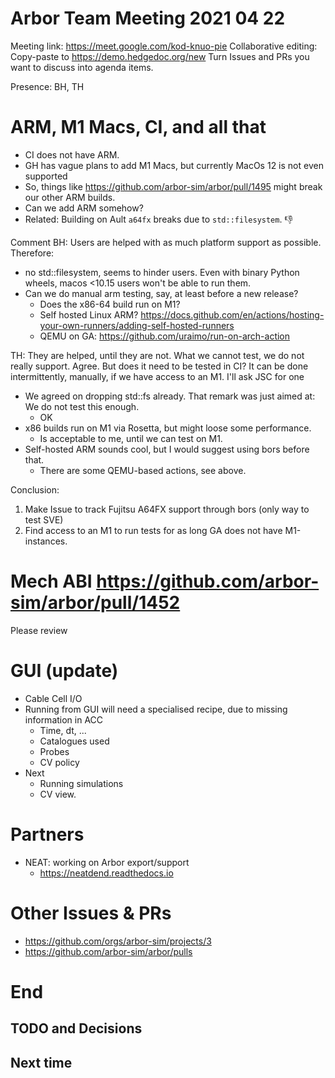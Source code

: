 Arbor Team Meeting 2021 04 22
=============================

Meeting link: https://meet.google.com/kod-knuo-pie
Collaborative editing: Copy-paste to <https://demo.hedgedoc.org/new>
Turn Issues and PRs you want to discuss into agenda items.

Presence: BH, TH

ARM, M1 Macs, CI, and all that
==============================

- CI does not have ARM.
- GH has vague plans to add M1 Macs,
  but currently MacOs 12 is not even supported
- So, things like https://github.com/arbor-sim/arbor/pull/1495
  might break our other ARM builds.
- Can we add ARM somehow?
- Related: Building on Ault `a64fx` breaks due to `std::filesystem`. :-1:

Comment BH: Users are helped with as much platform support as possible. Therefore:
* no std::filesystem, seems to hinder users. Even with binary Python wheels, macos <10.15 users won't be able to run them.
* Can we do manual arm testing, say, at least before a new release?
    * Does the x86-64 build run on M1?
    * Self hosted Linux ARM? https://docs.github.com/en/actions/hosting-your-own-runners/adding-self-hosted-runners
    * QEMU on GA: https://github.com/uraimo/run-on-arch-action

TH: They are helped, until they are not. What we cannot test, we do not really support.
Agree. But does it need to be tested in CI? It can be done intermittently, manually, if we have access to an M1.
I'll ask JSC for one
- We agreed on dropping std::fs already. That remark was just aimed at: We do not test this enough.
    - OK
- x86 builds run on M1 via Rosetta, but might loose some performance.
    - Is acceptable to me, until we can test on M1.
- Self-hosted ARM sounds cool, but I would suggest using bors before that.
    - There are some QEMU-based actions, see above.

Conclusion:
1. Make Issue to track Fujitsu A64FX support through bors (only way to test SVE)
2. Find access to an M1 to run tests for as long GA does not have M1-instances.

Mech ABI https://github.com/arbor-sim/arbor/pull/1452
=====================================================

Please review

GUI (update)
============

- Cable Cell I/O
- Running from GUI will need a specialised recipe,
  due to missing information in ACC
  - Time, dt, ...
  - Catalogues used
  - Probes
  - CV policy
- Next
  - Running simulations
  - CV view.

Partners
========

* NEAT: working on Arbor export/support
    * https://neatdend.readthedocs.io

Other Issues & PRs
==================

* https://github.com/orgs/arbor-sim/projects/3
* https://github.com/arbor-sim/arbor/pulls

End
===

TODO and Decisions
------------------



Next time
---------

